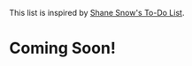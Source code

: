 
This list is inspired by [Shane Snow's To-Do List](http://www.shanesnow.com/to-do/).

# Coming Soon!
